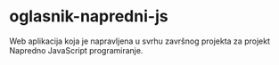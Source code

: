 # oglasnik-napredni-js
Web aplikacija koja je napravljena u svrhu završnog projekta za projekt Napredno JavaScript programiranje.
